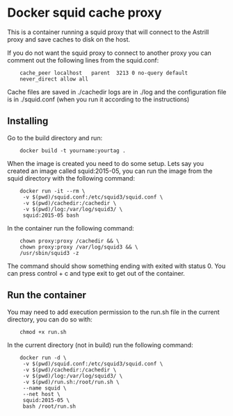 Docker squid cache proxy
========================

This is a container running a squid proxy that will connect to the Astrill proxy and save caches to disk on the host.

If you do not want the squid proxy to connect to another proxy you can comment out the following lines from the squid.conf:

        cache_peer localhost   parent  3213 0 no-query default
        never_direct allow all  

Cache files are saved in ./cachedir logs are in ./log and the configuration file is in ./squid.conf (when you run it according to the instructions)

Installing
----------

Go to the build directory and run:

        docker build -t yourname:yourtag .

When the image is created you need to do some setup. Lets say you created an image called squid:2015-05, you can run the image from the squid directory with the following command:

        docker run -it --rm \
         -v $(pwd)/squid.conf:/etc/squid3/squid.conf \
         -v $(pwd)/cachedir:/cachedir \
         -v $(pwd)/log:/var/log/squid3/ \
         squid:2015-05 bash

In the container run the following command:

        chown proxy:proxy /cachedir && \
        chown proxy:proxy /var/log/squid3 && \
        /usr/sbin/squid3 -z
        
The command should show something ending with exited with status 0. You can press control + c and type exit to get out of the container.
        
Run the container
-----------------

You may need to add execution permission to the run.sh file in the current directory, you can do so with:

        chmod +x run.sh

In the current directory (not in build) run the following command:

        docker run -d \
         -v $(pwd)/squid.conf:/etc/squid3/squid.conf \
         -v $(pwd)/cachedir:/cachedir \
         -v $(pwd)/log:/var/log/squid3/ \
         -v $(pwd)/run.sh:/root/run.sh \
         --name squid \
         --net host \
         squid:2015-05 \
         bash /root/run.sh
